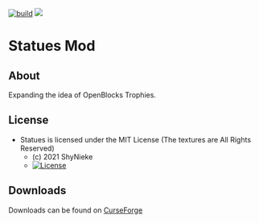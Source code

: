 [![build](https://github.com/ShyNieke/StatuesMod/actions/workflows/build.yml/badge.svg)](https://github.com/ShyNieke/StatuesMod/actions/workflows/build.yml) [![](http://cf.way2muchnoise.eu/versions/253172.svg)](https://www.curseforge.com/minecraft/mc-mods/statues)

# Statues Mod #

## About ##
Expanding the idea of OpenBlocks Trophies.

## License ##
* Statues is licensed under the MIT License (The textures are All Rights Reserved)
  - (c) 2021 ShyNieke
  - [![License](https://img.shields.io/badge/License-MIT-red.svg?style=flat)](http://opensource.org/licenses/MIT)

## Downloads ##
Downloads can be found on [CurseForge](https://www.curseforge.com/minecraft/mc-mods/statues)
